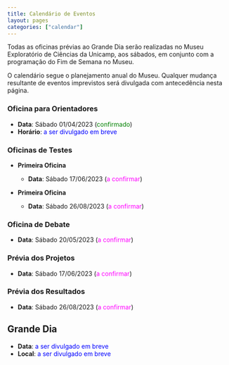 ```yaml
---
title: Calendário de Eventos
layout: pages
categories: ["calendar"]
---
```


Todas as oficinas prévias ao Grande Dia serão realizadas no Museu Exploratório de Ciências da Unicamp, aos sábados, em conjunto com a programação do Fim de Semana no Museu.

O calendário segue o planejamento anual do Museu. Qualquer mudança resultante de eventos imprevistos será divulgada com antecedência nesta página.

### Oficina para Orientadores

* **Data**: Sábado 01/04/2023 (<span style="color:green">confirmado</span>)
* **Horário**: <span style="color:blue">a ser divulgado em breve</span>

### Oficinas de Testes

* **Primeira Oficina**
  * **Data**: Sábado 17/06/2023 (<span style="color:magenta">a confirmar</span>)

* **Primeira Oficina**
  * **Data**: Sábado 26/08/2023 (<span style="color:magenta">a confirmar</span>)

### Oficina de Debate

* **Data**: Sábado 20/05/2023 (<span style="color:magenta">a confirmar</span>)

### Prévia dos Projetos

* **Data**: Sábado 17/06/2023 (<span style="color:magenta">a confirmar</span>)

### Prévia dos Resultados

* **Data**: Sábado 26/08/2023 (<span style="color:magenta">a confirmar</span>)

## Grande Dia

* **Data**: <span style="color:blue">a ser divulgado em breve</span>
* **Local**: <span style="color:blue">a ser divulgado em breve</span>